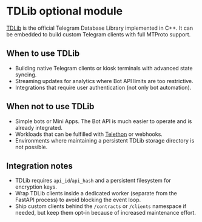# TDLib optional module

[TDLib](https://github.com/tdlib/td) is the official Telegram Database Library implemented in C++. It can be embedded to build custom Telegram clients with full MTProto support.

## When to use TDLib

- Building native Telegram clients or kiosk terminals with advanced state syncing.
- Streaming updates for analytics where Bot API limits are too restrictive.
- Integrations that require user authentication (not only bot automation).

## When not to use TDLib

- Simple bots or Mini Apps. The Bot API is much easier to operate and is already integrated.
- Workloads that can be fulfilled with [Telethon](https://github.com/LonamiWebs/Telethon) or webhooks.
- Environments where maintaining a persistent TDLib storage directory is not possible.

## Integration notes

- TDLib requires `api_id`/`api_hash` and a persistent filesystem for encryption keys.
- Wrap TDLib clients inside a dedicated worker (separate from the FastAPI process) to avoid blocking the event loop.
- Ship custom clients behind the `/contracts` or `/clients` namespace if needed, but keep them opt-in because of increased maintenance effort.
